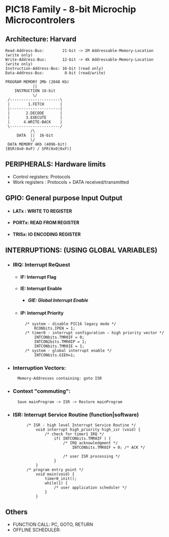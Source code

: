 # PIC18 Family - 8-bit Microchip Microcontrolers

## Architecture: Harvard
    Read-Address-Bus:        21-bit -> 2M Addressable-Memory-Location (write only)
    Write-Address-Bus:       12-bit -> 4k Addressable-Memory-Location (write only)
    Instruction-Address-Bus: 16-bit (read only)
    Data-Address-Bus:         8-bit (read/write)

    PROGRAM MEMORY 2Mb (2048 Kb)
                ||
        INSTRUCTION 16-bit
                \/
     /----------------------\
     |        1.FETCH       |
     |----------------------|
     |       2.DECODE       |
     |       3.EXECUTE      |
     |      4.WRITE-BACK    |
     \----------------------/
               /\
         DATA  ||  16-bit
               \/
     DATA MEMORY 4Kb (4096-bit)
    [BSR(0x0-0xF) / SFR(0x0|0xF)]

## PERIPHERALS: Hardware limits

+ Control registers: Protocols
+ Work registers   : Protocols + DATA received/transmitted

## GPIO: General purpose Input Output

+ #### LATx : WRITE TO REGISTER
+ #### PORTx: READ FROM REGISTER
+ #### TRISx: IO ENCODING REGISTER

## INTERRUPTIONS: (USING GLOBAL VARIABLES)

+ ### IRQ: Interrupt ReQuest
    + #### IF: Interrupt Flag
    + #### IE: Interrupt Enable
        + ##### GIE: Global Interrupt Enable
    + #### IP: Interrupt Priority

            /* system - disable PIC16 legacy mode */
                RCONbits.IPEN = 1;
            /* timer0 - interrupt configuration – high priority vector */
                INTCONbits.TMR0IF = 0;
                INTCON2bits.TMR0IP = 1;
                INTCONbits.TMR0IE = 1;
            /* system - global interrupt enable */
                INTCONbits.GIEH=1;

+ ### Interruption Vectors:
        Memory-Addresses containing: goto ISR

+ ### Context "commuting":
        Save mainProgram -> ISR -> Restore mainProgram
+ ### ISR: Interrupt Service Routine (function|software)

            /* ISR - high level Interrupt Service Routine */
                void interrupt high_priority high_isr (void) {
                    /* check for timer1 IRQ */
                        if( INTCONbits.TMR0IF ) {
                            /* IRQ acknowledgment */
                                INTCONbits.TMR0IF = 0; /* ACK */

                            /* user ISR processing */
                        }
                }
            /* program entry point */
                void main(void) {
                    timer0_init();
                    while(1) {
                        /* user application scheduler */
                    }
                }
## Others
+ FUNCTION CALL: PC, GOTO, RETURN
+ OFFLINE SCHEDULER:

